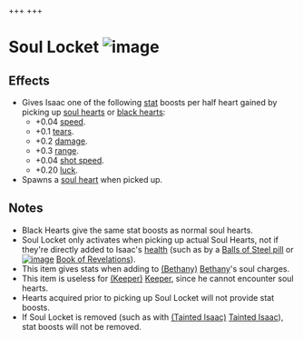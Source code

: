 +++
+++

 # Soul Locket ![image](/image/Soul_Locket.png) 


Effects
---------


* Gives Isaac one of the following [stat](/wiki/Attributes "Attributes") boosts per half heart gained by picking up [soul hearts](/wiki/Hearts#Soul_Heart "Hearts") or [black hearts](/wiki/Hearts#Black_Heart "Hearts"):
	+ +0.04 [speed](/wiki/Speed "Speed").
	+ +0.1 [tears](/wiki/Tears "Tears").
	+ +0.2 [damage](/wiki/Damage "Damage").
	+ +0.3 [range](/wiki/Range "Range").
	+ +0.04 [shot speed](/wiki/Shot_speed "Shot speed").
	+ +0.20 [luck](/wiki/Luck "Luck").
* Spawns a [soul heart](/wiki/Hearts#Soul_Hearts "Hearts") when picked up.


Notes
-------


* Black Hearts give the same stat boosts as normal soul hearts.
* Soul Locket only activates when picking up actual Soul Hearts, not if they're directly added to Isaac's [health](/wiki/Health "Health") (such as by a [Balls of Steel pill](/wiki/Pills "Pills") or [![image](/image/Book_of_Revelations.png)](/wiki/Book_of_Revelations "Book of Revelations") [Book of Revelations](/wiki/Book_of_Revelations "Book of Revelations")).
* This item gives stats when adding to  [(Bethany)](/wiki/Bethany "Bethany") [Bethany](/wiki/Bethany "Bethany")'s soul charges.
* This item is useless for  [(Keeper)](/wiki/Keeper "Keeper") [Keeper](/wiki/Keeper "Keeper"), since he cannot encounter soul hearts.
* Hearts acquired prior to picking up Soul Locket will not provide stat boosts.
* If Soul Locket is removed (such as with  [(Tainted Isaac)](/wiki/Tainted_Isaac "Tainted Isaac") [Tainted Isaac](/wiki/Tainted_Isaac "Tainted Isaac")), stat boosts will not be removed.


